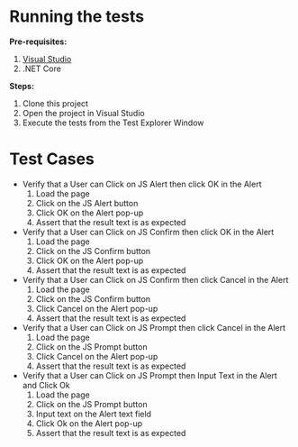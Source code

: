 # Running the tests
**Pre-requisites:**
1. [Visual Studio](https://visualstudio.microsoft.com/downloads/)
2. .NET Core

**Steps:**
1. Clone this project
2. Open the project in Visual Studio
3. Execute the tests from the Test Explorer Window

# Test Cases
* Verify that a User can Click on JS Alert then click OK in the Alert 
    1. Load the page
    2. Click on the JS Alert button
    3. Click OK on the Alert pop-up
    4. Assert that the result text is as expected
* Verify that a User can Click on JS Confirm then click OK in the Alert 
    1. Load the page
    2. Click on the JS Confirm button
    3. Click OK on the Alert pop-up
    4. Assert that the result text is as expected
* Verify that a User can Click on JS Confirm then click Cancel in the Alert
    1. Load the page
    2. Click on the JS Confirm button
    3. Click Cancel on the Alert pop-up
    4. Assert that the result text is as expected    
* Verify that a User can Click on JS Prompt then click Cancel in the Alert
    1. Load the page
    2. Click on the JS Prompt button
    3. Click Cancel on the Alert pop-up
    4. Assert that the result text is as expected    
* Verify that a User can Click on JS Prompt then Input Text in the Alert and Click Ok
    1. Load the page
    2. Click on the JS Prompt button
    3. Input text on the Alert text field
    4. Click Ok on the Alert pop-up
    5. Assert that the result text is as expected   
